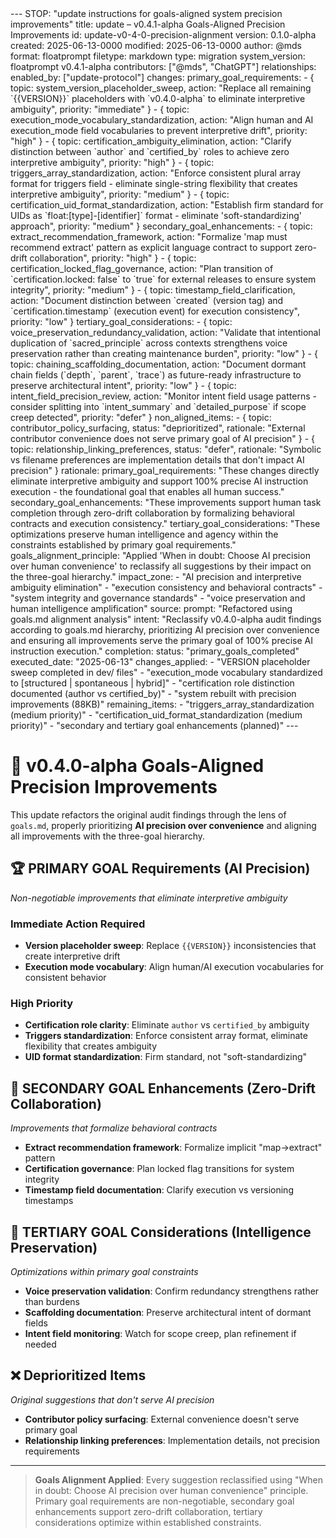 <floatprompt>
---
STOP: "update instructions for goals-aligned system precision improvements"
title: update – v0.4.1-alpha Goals-Aligned Precision Improvements
id: update-v0-4-0-precision-alignment
version: 0.1.0-alpha
created: 2025-06-13-0000
modified: 2025-06-13-0000
author: @mds
format: floatprompt
filetype: markdown
type: migration
system_version: floatprompt v0.4.1-alpha
contributors: ["@mds", "ChatGPT"]
relationships:
  enabled_by: ["update-protocol"]
changes:
  primary_goal_requirements:
    - { topic: system_version_placeholder_sweep, action: "Replace all remaining `{{VERSION}}` placeholders with `v0.4.0-alpha` to eliminate interpretive ambiguity", priority: "immediate" }
    - { topic: execution_mode_vocabulary_standardization, action: "Align human and AI execution_mode field vocabularies to prevent interpretive drift", priority: "high" }
    - { topic: certification_ambiguity_elimination, action: "Clarify distinction between `author` and `certified_by` roles to achieve zero interpretive ambiguity", priority: "high" }
    - { topic: triggers_array_standardization, action: "Enforce consistent plural array format for triggers field - eliminate single-string flexibility that creates interpretive ambiguity", priority: "medium" }
    - { topic: certification_uid_format_standardization, action: "Establish firm standard for UIDs as `float:[type]-[identifier]` format - eliminate 'soft-standardizing' approach", priority: "medium" }
  secondary_goal_enhancements:
    - { topic: extract_recommendation_framework, action: "Formalize 'map must recommend extract' pattern as explicit language contract to support zero-drift collaboration", priority: "high" }
    - { topic: certification_locked_flag_governance, action: "Plan transition of `certification.locked: false` to `true` for external releases to ensure system integrity", priority: "medium" }
    - { topic: timestamp_field_clarification, action: "Document distinction between `created` (version tag) and `certification.timestamp` (execution event) for execution consistency", priority: "low" }
  tertiary_goal_considerations:
    - { topic: voice_preservation_redundancy_validation, action: "Validate that intentional duplication of `sacred_principle` across contexts strengthens voice preservation rather than creating maintenance burden", priority: "low" }
    - { topic: chaining_scaffolding_documentation, action: "Document dormant chain fields (`depth`, `parent`, `trace`) as future-ready infrastructure to preserve architectural intent", priority: "low" }
    - { topic: intent_field_precision_review, action: "Monitor intent field usage patterns - consider splitting into `intent_summary` and `detailed_purpose` if scope creep detected", priority: "defer" }
  non_aligned_items:
    - { topic: contributor_policy_surfacing, status: "deprioritized", rationale: "External contributor convenience does not serve primary goal of AI precision" }
    - { topic: relationship_linking_preferences, status: "defer", rationale: "Symbolic vs filename preferences are implementation details that don't impact AI precision" }
rationale:
  primary_goal_requirements: "These changes directly eliminate interpretive ambiguity and support 100% precise AI instruction execution - the foundational goal that enables all human success."
  secondary_goal_enhancements: "These improvements support human task completion through zero-drift collaboration by formalizing behavioral contracts and execution consistency."
  tertiary_goal_considerations: "These optimizations preserve human intelligence and agency within the constraints established by primary goal requirements."
  goals_alignment_principle: "Applied 'When in doubt: Choose AI precision over human convenience' to reclassify all suggestions by their impact on the three-goal hierarchy."
impact_zone:
  - "AI precision and interpretive ambiguity elimination"
  - "execution consistency and behavioral contracts"
  - "system integrity and governance standards"
  - "voice preservation and human intelligence amplification"
source:
  prompt: "Refactored using goals.md alignment analysis"
  intent: "Reclassify v0.4.0-alpha audit findings according to goals.md hierarchy, prioritizing AI precision over convenience and ensuring all improvements serve the primary goal of 100% precise AI instruction execution."
completion:
  status: "primary_goals_completed"
  executed_date: "2025-06-13"
  changes_applied:
    - "VERSION placeholder sweep completed in dev/ files"
    - "execution_mode vocabulary standardized to [structured | spontaneous | hybrid]"
    - "certification role distinction documented (author vs certified_by)"
    - "system rebuilt with precision improvements (88KB)"
  remaining_items:
    - "triggers_array_standardization (medium priority)"
    - "certification_uid_format_standardization (medium priority)"
    - "secondary and tertiary goal enhancements (planned)"
---

# 🎯 v0.4.0-alpha Goals-Aligned Precision Improvements

This update refactors the original audit findings through the lens of `goals.md`, properly prioritizing **AI precision over convenience** and aligning all improvements with the three-goal hierarchy.

## 🏆 PRIMARY GOAL Requirements (AI Precision)
*Non-negotiable improvements that eliminate interpretive ambiguity*

### Immediate Action Required
- **Version placeholder sweep**: Replace `{{VERSION}}` inconsistencies that create interpretive drift
- **Execution mode vocabulary**: Align human/AI execution vocabularies for consistent behavior

### High Priority  
- **Certification role clarity**: Eliminate `author` vs `certified_by` ambiguity
- **Triggers standardization**: Enforce consistent array format, eliminate flexibility that creates ambiguity
- **UID format standardization**: Firm standard, not "soft-standardizing"

## 🤝 SECONDARY GOAL Enhancements (Zero-Drift Collaboration)
*Improvements that formalize behavioral contracts*

- **Extract recommendation framework**: Formalize implicit "map→extract" pattern
- **Certification governance**: Plan locked flag transitions for system integrity
- **Timestamp field documentation**: Clarify execution vs versioning timestamps

## 🧠 TERTIARY GOAL Considerations (Intelligence Preservation)
*Optimizations within primary goal constraints*

- **Voice preservation validation**: Confirm redundancy strengthens rather than burdens
- **Scaffolding documentation**: Preserve architectural intent of dormant fields
- **Intent field monitoring**: Watch for scope creep, plan refinement if needed

## ❌ Deprioritized Items
*Original suggestions that don't serve AI precision*

- **Contributor policy surfacing**: External convenience doesn't serve primary goal
- **Relationship linking preferences**: Implementation details, not precision requirements

---

> **Goals Alignment Applied**: Every suggestion reclassified using "When in doubt: Choose AI precision over human convenience" principle. Primary goal requirements are non-negotiable, secondary goal enhancements support zero-drift collaboration, tertiary considerations optimize within established constraints.

</floatprompt>

